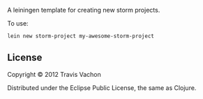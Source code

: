 A leiningen template for creating new storm projects.

To use:

```bash
lein new storm-project my-awesome-storm-project
```

## License

Copyright © 2012 Travis Vachon

Distributed under the Eclipse Public License, the same as Clojure.